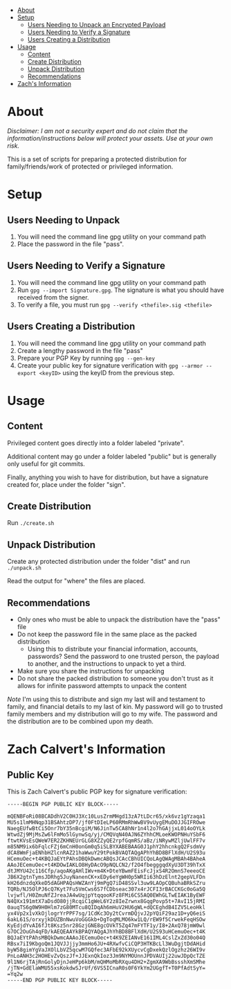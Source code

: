- [About](#about)
- [Setup](#setup)
    - [Users Needing to Unpack an Encrypted Payload](#unpack)
    - [Users Needing to Verify a Signature](#verify)
    - [Users Creating a Distribution](#packing)
- [Usage](#usage)
    - [Content](#content)
    - [Create Distribution](#create)
    - [Unpack Distribution](#unpackd)
    - [Recommendations](#recommendations)
- [Zach's Information](#zach)

# <a name="about">About</a>

 _Disclaimer:  I am not a security expert and do not claim 
that the information/instructions below will protect your 
assets.  Use at your own risk._

This is a set of scripts for preparing a protected distribution
for family/friends/work of protected or privileged information.

# <a name="setup">Setup</a>

## <a name="unpack">Users Needing to Unpack</a>

1. You will need the command line gpg utility on your command path
1. Place the password in the file "pass".

## <a name="verify">Users Needing to Verify a Signature</a>

1. You will need the command line gpg utility on your command path
1. Run ```gpg --import Signature.gpg```.  The signature is what you should have received from the signer.  
1. To verify a file, you must run ```gpg --verify <thefile>.sig <thefile>```

## <a name="packing">Users Creating a Distribution</a>

1. You will need the command line gpg utility on your command path
1. Create a lengthy password in the file "pass"
1. Prepare your PGP Key by running ```gpg --gen-key```
1. Create your public key for signature verification with ```gpg --armor --export <keyID>``` using the keyID from the previous step.

# <a name="usage">Usage</a>

## <a name="content">Content</a>

Privileged content goes directly into a folder labeled
"private".

Additional content may go under a folder labeled
"public" but is generally only useful for git commits.  

Finally, anything you wish to have for distribution, but have
a signature created for, place under the folder "sign".

## <a name="create">Create Distribution</a>

Run ```./create.sh```

## <a name="unpackd">Unpack Distribution</a>

Create any protected distribution under the folder
"dist" and run ```./unpack.sh```

Read the output for "where" the files are placed.

## <a name="recommendations">Recommendations</a>

- Only ones who must be able to unpack the distribution have the "pass" file
- Do not keep the password file in the same place as the packed distribution
    - Using this to distribute your financial information, accounts, passwords?  Send the password to one trusted person, the payload to another, and the instructions to unpack to yet a third.  
- Make sure you share the instructions for unpacking
- Do not share the packed distribution to someone you don't trust as it allows for infinite password attempts to unpack the content

 _Note_
I'm using this to distribute and sign my last will and testament to family, and financial details to my last of kin.  My password will go to trusted family members and my distribution will go to my wife.  The password and the distribution are to be combined upon my death.  

# <a name="zach">Zach Calvert's Information</a>

## Public Key 

This is Zach Calvert's public PGP key for signature 
verification:

```
-----BEGIN PGP PUBLIC KEY BLOCK-----

mQENBFoRi08BCADdhV2C0HJ3Xc10LusZrmMHgd13zA7tLDcr65/xk6vz1gYzaqa1
MU5s1lmMHNqp31BSAhtzDP7/jf0FtDIeLP60RMmRhWwBV9vUygEMuDOJJGIFROwe
NaegEUfwBtCi5Onr7bY35nBcgiM/N6JinTw5CA8hNr1n4l2o7hGAjjxL014oOYLk
WtwdZj9MjMsZw6lFmMo5lGynwSq/yj/CMQVqN40AJN6ZYhhCMLoeKWOPNHuYSbF6
ftwtKVsEsQWeW7ER2ZKHNEUrGLG8XZZyQE2rpfGqmRS/aBz/iNRywMZljUwlFF7v
m85NM9ix6bFqlcFZj6mCnH0onGm0q5iSLBYXABEBAAG0J1phY2hhcnkgQ2FsdmVy
dCA8WmFjaENhbHZlcnRAZ21haWwuY29tPokBVAQTAQgAPhYhBD8BFlXdH/U2S93u
HCemuOec+t4KBQJaEYtPAhsDBQkDwmcABQsJCAcCBhUICQoLAgQWAgMBAh4BAheA
AAoJECemuOec+t4KDOwIAKLO8HyDAcO9pNQLCN2/f2O4fbegggqdXyU3DT39hTxX
dtJMYU42c116Cfp/aqoAKgAHlIWv+m4K+DteYBwmFEisFcJjxS4R2OmnS7eeeoCE
JB6X2gtnTymsJDRhg5JuyNanenCK+xEDy6eYgWH0p5WRIi63hDzElnt2gepVLFDn
kH26dnzdqXkeD5dAGHPAQsHWZAnYj9mPgQ7iD48SSvl3uw9LAOpCQBuhaBRkSZru
TQRb/NJ5OlPJ6cQ7Kyt7Fu5VmCws6S7fCDbseac307x4rJCFI3rBACCKGc0oGa5Q
lvjwfl/H0ZmuNfZJreaJA4wUqjpYtqqooKFz8FMi6CS5AQ0EWhGLTwEIAK1ByEWF
N4QXx191mtX7aDsdO80jjRcqiC1gWeL6Y2z8IeZrwnx8GqgPovp5t+7AvI15jRMI
0auqTS6g0W9H0Hlm7zG80MTcu8QIDqAh6mHuV2HU6gWL+dQCEghdB4IZV5LeoHkl
yx4Vp2x1vXkOjlogrYrPPF7sg/1CdKc3Oy2tCvrmDQjvJ2pYQiF29az1D+yQ6eiS
6akL61S/orxyjkDUZBnNwuVoGGGkb+DgToqMLMO6kw1LQ/rEW9f5CrwekFeqHSOw
KyEdjdYvAI6fJt8Ksz5nr28GzjGNE8gcOVkT5Zq47mFYTF1y/I8+2AxQ78jmW0wl
G7OC2OuGh4qFD/kAEQEAAYkBPAQYAQgAJhYhBD8BFlXdH/U2S93uHCemuOec+t4K
BQJaEYtPAhsMBQkDwmcAAAoJECemuOec+t4K9ZEIANvE161IML4CslZxZd30o04Q
RBsx7iI9KbgoQm1JQVJJjjy3mmHo6JU+4RXwfvCiCQP3HTKBcLl3WuDgjtDdAHid
byW58gimYgVaJXOlLbVZ5qcwM7GQfec3AFbE92kXUycvCgDxekQzlOgzhz26WI9v
PnLoANH3c2HOHEvZvQszJf+JJExnQkIoz3Jm9NYMOUnnJPDVAUIj22uwJDpQcTZE
9l1N6rjTAjRnGolyDjnJeHPp6kbM/mQHMoMbRXqu4DH2+ZgmXA9WbBssshXmSMhe
/jTN+GdElaWMU55xsKokdwSJrUf/6VS5ICnaR0s0F6YkYm2UGgfT+T0PfAdtSyY=
=Yq2w
-----END PGP PUBLIC KEY BLOCK-----
```
